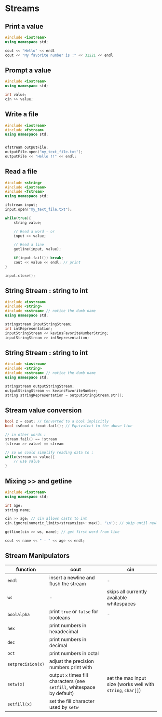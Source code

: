# Streams

## Print a value
```cpp
#include <iostream>
using namespace std;

cout << "Hello" << endl
cout << "My favorite number is :" << 31221 << endl
```

## Prompt a value
```cpp
#include <iostream>
using namespace std;

int value;
cin >> value;
```

## Write a file
```cpp
#include <iostream>
#include <fstream>
using namespace std;


ofstream outputFile;
outputFile.open("my_text_file.txt");
outputFile << "Hello !!" << endl;
```

## Read a file
```cpp
#include <string>
#include <iostream>
#include <fstream>
using namespace std;

ifstream input;
input.open("my_text_file.txt");

while(true){
    string value;

    // Read a word - or
    input >> value;

    // Read a line
    getline(input, value);

    if(input.fail()) break;
    cout << value << endl; // print
}

input.close();
```

## String Stream : **string** to **int**
```cpp
#include <iostream>
#include <string>
#include <sstream> // notice the dumb name
using namespace std;

stringstream inputStringStream;
int intRepresentation;
inputStringStream << kevinsFavoriteNumberString;
inputStringStream >> intRepresentation;
``` 

## String Stream : **string** to **int**
```cpp
#include <iostream>
#include <string>
#include <sstream> // notice the dumb name
using namespace std;

stringstream outputStringStream;
outputStringStream << kevinsFavoriteNumber;
string stringRepresentation = outputStringStream.str();
```

## Stream value conversion

```cpp
bool z = cout; // Converted to a bool implicitly
bool isGood = !cout.fail(); // Equivalent to the above line

// in other words : 
stream.fail() == !stream
(stream >> value) == stream

// so we could simplify reading data to :
while(stream >> value){
    // use value
}
```

## Mixing >> and getline
```cpp
#include <iostream>
using namespace std;

int age;
string name;

cin >> age; // cin allows casts to int
cin.ignore(numeric_limits<streamsize>::max(), '\n'); // skip until newline

getline(cin >> ws, name); // get first word from line

cout << name << " - " << age << endl;
```

## Stream Manipulators

| function | cout | cin
|-|-|-
| `endl` | insert a newline and flush the stream | -
| `ws`   | - | skips all currently available whitespaces
| `boolalpha` | print `true` or `false` for booleans | -
| `hex` | print numbers in hexadecimal ||
| `dec` | print numbers in decimal ||
| `oct` | print numbers in octal ||
| `setprecision(x)` | adjust the precision numbers print with ||
| `setw(x)` | output `x` times fill characters (see `setfill`, whitespace by default) | set the max input size (works well with `string`, `char[]`) |
| `setfill(x)` | set the fill character used by `setw` |